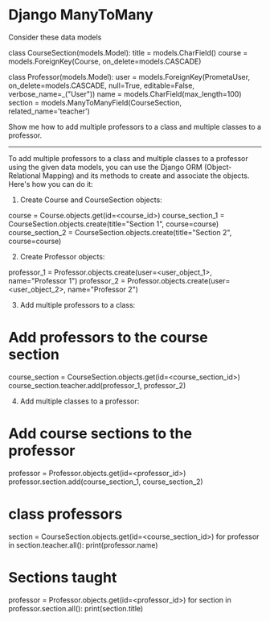 # Django ManyToMany

Consider these data models


class CourseSection(models.Model):
    title = models.CharField()
    course = models.ForeignKey(Course, on_delete=models.CASCADE)

class Professor(models.Model):
    user = models.ForeignKey(PrometaUser, on_delete=models.CASCADE, null=True, editable=False, verbose_name=_("User"))
    name = models.CharField(max_length=100)
    section = models.ManyToManyField(CourseSection, related_name='teacher')

Show me how to add multiple professors to a class and multiple classes to a professor.

---

To add multiple professors to a class and multiple classes to a professor using the given data models, you can use the Django ORM (Object-Relational Mapping) and its methods to create and associate the objects. Here's how you can do it:

1. Create Course and CourseSection objects:

course = Course.objects.get(id=<course_id>)
course_section_1 = CourseSection.objects.create(title="Section 1", course=course)
course_section_2 = CourseSection.objects.create(title="Section 2", course=course)


2. Create Professor objects:

professor_1 = Professor.objects.create(user=<user_object_1>, name="Professor 1")
professor_2 = Professor.objects.create(user=<user_object_2>, name="Professor 2")


3. Add multiple professors to a class:

# Add professors to the course section
course_section = CourseSection.objects.get(id=<course_section_id>)
course_section.teacher.add(professor_1, professor_2)


4. Add multiple classes to a professor:

# Add course sections to the professor
professor = Professor.objects.get(id=<professor_id>)
professor.section.add(course_section_1, course_section_2)


# class professors
section = CourseSection.objects.get(id=<course_section_id>)
for professor in section.teacher.all():
    print(professor.name)

# Sections taught
professor = Professor.objects.get(id=<professor_id>)
for section in professor.section.all():
    print(section.title)
